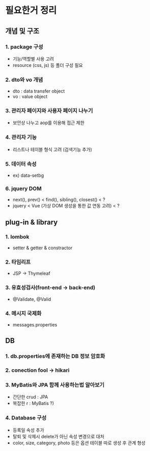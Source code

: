 # 필요한거 정리
## 개념 및 구조
### 1. package 구성
  - 기능/역할별 사용 고려
  - resource (css, js) 등 폴더 구성 필요
  
### 2. dto와 vo 개념
  - dto : data transfer object
  - vo : value object

### 3. 관리자 페이지와 사용자 페이지 나누기
  - 보안상 나누고 aop를 이용해 접근 제한

### 4. 관리자 기능
  - 리스트나 테이블 형식 고려 (검색기능 추가)

### 5. 데이터 속성
  - ex) data-setbg

### 6. jquery DOM
  - next(), prev() < find(), sibling(), closest() < ?
  - jquery < Vue (가상 DOM 생성을 통한 값 연동 고려) < ?

## plug-in & library
### 1. lombok 
  - setter & getter & constractor
  
### 2. 타임리프
  - JSP -> Thymeleaf
  
### 3. 유효성검사(front-end -> back-end)
  - @Validate, @Valid

### 4. 메시지 국제화
  - messages.properties

## DB
### 1. db.properties에 존재하는 DB 정보 암호화

### 2. conection fool -> hikari

### 3. MyBatis와 JPA 함께 사용하는법 알아보기
  - 간단한 crud : JPA
  - 복잡한 r : MyBatis ?)  

### 4. Database 구성
 - 등록일 속성 추가
 - 탈퇴 및 삭제시 delete가 아닌 속성 변경으로 대처
 - color, size, category, photo 등은 옵션 테이블 따로 생성 후 관계 형성

  
